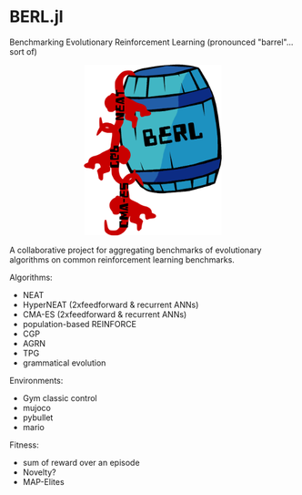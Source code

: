 # BERL.jl
Benchmarking Evolutionary Reinforcement Learning (pronounced "barrel"... sort of)

<p align="center">
  <img height="300" width="auto" src="imgs/logo.png">
</p>

A collaborative project for aggregating benchmarks of evolutionary algorithms on common reinforcement learning benchmarks.

Algorithms:
+ NEAT
+ HyperNEAT (2xfeedforward & recurrent ANNs)
+ CMA-ES (2xfeedforward & recurrent ANNs)
+ population-based REINFORCE
+ CGP
+ AGRN
+ TPG
+ grammatical evolution

Environments:
+ Gym classic control
+ mujoco
+ pybullet
+ mario

Fitness:
+ sum of reward over an episode
+ Novelty?
+ MAP-Elites
